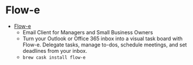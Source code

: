# Flow-e
- [Flow-e](https://flow-e.com/)
  -  Email Client for Managers and Small Business Owners
  - Turn your Outlook or Office 365 inbox into a visual task board with Flow-e. Delegate tasks, manage to-dos, schedule meetings, and set deadlines from your inbox.
  - `brew cask install flow-e`
